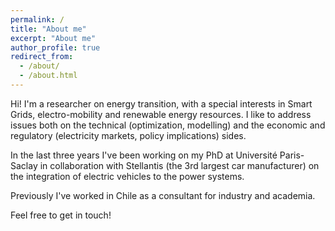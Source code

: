 ```yaml
---
permalink: /
title: "About me"
excerpt: "About me"
author_profile: true
redirect_from: 
  - /about/
  - /about.html
---
```


Hi!  I'm a researcher on energy transition, with a special interests in Smart Grids, electro-mobility and renewable energy resources.
I like to address issues both on the technical (optimization, modelling) and the economic and regulatory (electricity markets, policy implications) sides.

In the last three years I've been working on my PhD at Université Paris-Saclay in collaboration with Stellantis (the 3rd largest car manufacturer) on the integration of electric vehicles to the power systems.

Previously I've worked in Chile as a consultant for industry and academia.

Feel free to get in touch! 